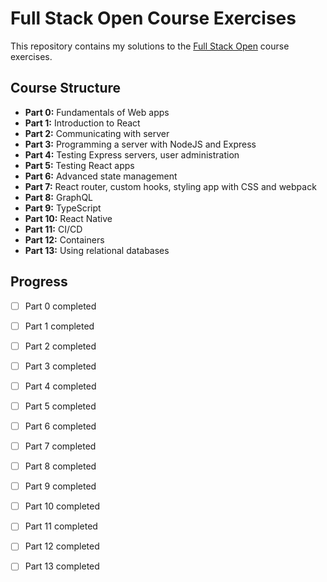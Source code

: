
# Full Stack Open Course Exercises

This repository contains my solutions to the [Full Stack Open](https://fullstackopen.com/) course exercises.

## Course Structure
- **Part 0:** Fundamentals of Web apps
- **Part 1:** Introduction to React
- **Part 2:** Communicating with server
- **Part 3:** Programming a server with NodeJS and Express
- **Part 4:** Testing Express servers, user administration
- **Part 5:** Testing React apps
- **Part 6:** Advanced state management
- **Part 7:** React router, custom hooks, styling app with CSS and webpack
- **Part 8:** GraphQL
- **Part 9:** TypeScript
- **Part 10:** React Native
- **Part 11:** CI/CD
- **Part 12:** Containers
- **Part 13:** Using relational databases

## Progress
- [ ] Part 0 completed
- [ ] Part 1 completed
- [ ] Part 2 completed
- [ ] Part 3 completed
- [ ] Part 4 completed
- [ ] Part 5 completed
- [ ] Part 6 completed
- [ ] Part 7 completed
- [ ] Part 8 completed
- [ ] Part 9 completed
- [ ] Part 10 completed
- [ ] Part 11 completed
- [ ] Part 12 completed
- [ ] Part 13 completed

